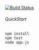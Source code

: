 [![Build Status](https://travis-ci.org/rtatol/agent-green.svg?branch=master)](https://travis-ci.org/rtatol/agent-green)

###### QuickStart
```
npm install
npm test
node app.js
```